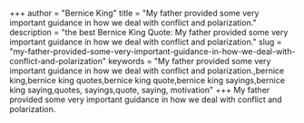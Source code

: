 +++
author = "Bernice King"
title = "My father provided some very important guidance in how we deal with conflict and polarization."
description = "the best Bernice King Quote: My father provided some very important guidance in how we deal with conflict and polarization."
slug = "my-father-provided-some-very-important-guidance-in-how-we-deal-with-conflict-and-polarization"
keywords = "My father provided some very important guidance in how we deal with conflict and polarization.,bernice king,bernice king quotes,bernice king quote,bernice king sayings,bernice king saying,quotes, sayings,quote, saying, motivation"
+++
My father provided some very important guidance in how we deal with conflict and polarization.
